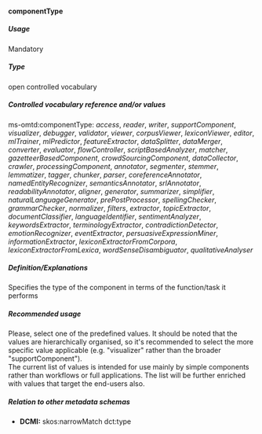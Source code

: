 #### componentType
##### Usage
Mandatory
##### Type
open controlled vocabulary
##### Controlled vocabulary reference and/or values
ms-omtd:componentType: _access_, _reader_, _writer_, _supportComponent_, _visualizer_, _debugger_, _validator_, _viewer_, _corpusViewer_, _lexiconViewer_, _editor_, _mlTrainer_, _mlPredictor_, _featureExtractor_, _dataSplitter_, _dataMerger_, _converter_, _evaluator_, _flowController_, _scriptBasedAnalyzer_, _matcher_, _gazetteerBasedComponent_, _crowdSourcingComponent_, _dataCollector_, _crawler_, _processingComponent_, _annotator_, _segmenter_, _stemmer_, _lemmatizer_, _tagger_, _chunker_, _parser_, _coreferenceAnnotator_, _namedEntityRecognizer_, _semanticsAnnotator_, _srlAnnotator_, _readabilityAnnotator_, _aligner_, _generator_, _summarizer_, _simplifier_, _naturalLanguageGenerator_, _prePostProcessor_, _spellingChecker_, _grammarChecker_, _normalizer_, _filters_, _extractor_, _topicExtractor_, _documentClassifier_, _languageIdentifier_, _sentimentAnalyzer_, _keywordsExtractor_, _terminologyExtractor_, _contradictionDetector_, _emotionRecognizer_, _eventExtractor_, _persuasiveExpressionMiner_, _informationExtractor_, _lexiconExtractorFromCorpora_, _lexiconExtractorFromLexica_, _wordSenseDisambiguator_, _qualitativeAnalyser_
##### Definition/Explanations
Specifies the type of the component in terms of the function/task it performs
##### Recommended usage
Please, select one of the predefined values. It should be noted that the values are hierarchically organised, so it's recommended to select the more specific value applicable (e.g. "visualizer" rather than the broader "supportComponent").  
The current list of values is intended for use mainly by simple components rather than workflows or full applications. The list will be further enriched with values that target the end-users also.
##### Relation to other metadata schemas
* **DCMI:** skos:narrowMatch dct:type
